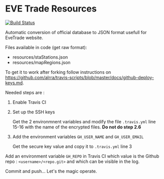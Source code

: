 # EVE Trade Resources

[![Build Status](https://travis-ci.org/awhipp/evetrade_resources.svg?branch=master)](https://travis-ci.org/awhipp/evetrade_resources)

Automatic conversion of official database to JSON format usefull for EveTrade website.

Files available in code (get raw format):

* resources/staStations.json
* resources/mapRegions.json

To get it to work after forking follow instructions on https://github.com/alrra/travis-scripts/blob/master/docs/github-deploy-keys.md.

Needed steps are :

1. Enable Travis CI
2. Set up the SSH keys
  
    Get the 2 environmnent variables and modify the file `.travis.yml` line 15-16 with the name of the encrypted files.
    **Do not do step 2.6**
3. Add the environment variables `GH_USER_NAME` and `GH_USER_EMAIL`
  
    Get the secure key value and copy it to `.travis.yml` line 3

Add an environment variable `GH_REPO` in Travis CI which value is the Github repo : `<username>/<repo.git>` and which can be visible in the log.

Commit and push... Let's the magic operate.
